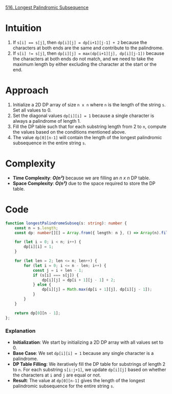 [516. Longest Palindromic Subsequence](https://leetcode.com/problems/longest-palindromic-subsequence/)

# Intuition

1. If `s[i] == s[j]`, then `dp[i][j] = dp[i+1][j-1] + 2` because the characters at both ends are the same and contribute to the palindrome.
2. If `s[i] != s[j]`, then `dp[i][j] = max(dp[i+1][j], dp[i][j-1])` because the characters at both ends do not match, and we need to take the maximum length by either excluding the character at the start or the end.

# Approach

1. Initialize a 2D DP array of size `n x n` where `n` is the length of the string `s`. Set all values to 0.
2. Set the diagonal values `dp[i][i] = 1` because a single character is always a palindrome of length 1.
3. Fill the DP table such that for each substring length from 2 to `n`, compute the values based on the conditions mentioned above.
4. The value `dp[0][n-1]` will contain the length of the longest palindromic subsequence in the entire string `s`.

# Complexity

- **Time Complexity**: ***O(n²)*** because we are filling an *n x n* DP table.
- **Space Complexity**: ***O(n²)*** due to the space required to store the DP table.

# Code
```typescript
function longestPalindromeSubseq(s: string): number {
    const n = s.length;
    const dp: number[][] = Array.from({ length: n }, () => Array(n).fill(0));

    for (let i = 0; i < n; i++) {
        dp[i][i] = 1;
    }

    for (let len = 2; len <= n; len++) {
        for (let i = 0; i <= n - len; i++) {
            const j = i + len - 1;
            if (s[i] === s[j]) {
                dp[i][j] = dp[i + 1][j - 1] + 2;
            } else {
                dp[i][j] = Math.max(dp[i + 1][j], dp[i][j - 1]);
            }
        }
    }

    return dp[0][n - 1];
};

```

### Explanation

- **Initialization**: We start by initializing a 2D DP array with all values set to 0.
- **Base Case**: We set `dp[i][i] = 1` because any single character is a palindrome.
- **DP Table Filling**: We iteratively fill the DP table for substrings of length 2 to `n`. For each substring `s[i:j+1]`, we update `dp[i][j]` based on whether the characters at `i` and `j` are equal or not.
- **Result**: The value at `dp[0][n-1]` gives the length of the longest palindromic subsequence for the entire string `s`.